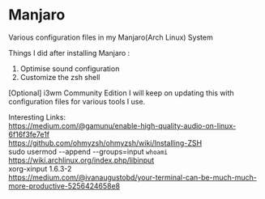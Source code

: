 # Manjaro
Various configuration files in my Manjaro(Arch Linux) System  

Things I did after installing Manjaro :  
1. Optimise sound configuration
2. Customize the zsh shell

\[Optional\] i3wm Community Edition
I will keep on updating this with configuration files for various tools I use.

Interesting Links:  
https://medium.com/@gamunu/enable-high-quality-audio-on-linux-6f16f3fe7e1f  
https://github.com/ohmyzsh/ohmyzsh/wiki/Installing-ZSH  
sudo usermod --append --groups=input `whoami`   
https://wiki.archlinux.org/index.php/libinput  
xorg-xinput 1.6.3-2   
https://medium.com/@ivanaugustobd/your-terminal-can-be-much-much-more-productive-5256424658e8



